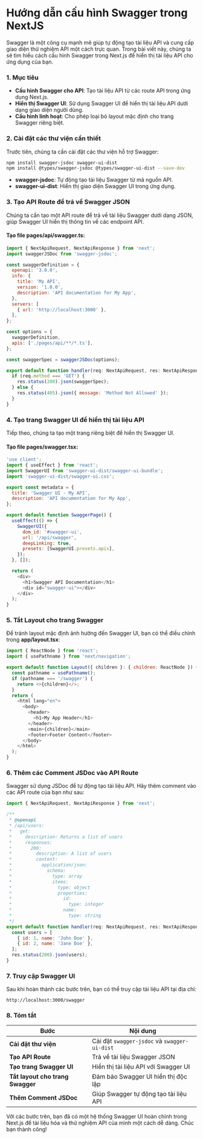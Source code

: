 # Hướng dẫn cấu hình Swagger trong NextJS

Swagger là một công cụ mạnh mẽ giúp tự động tạo tài liệu API và cung cấp giao diện thử nghiệm API một cách trực quan. Trong bài viết này, chúng ta sẽ tìm hiểu cách cấu hình Swagger trong Next.js để hiển thị tài liệu API cho ứng dụng của bạn.

### 1. Mục tiêu

* **Cấu hình Swagger cho API**: Tạo tài liệu API từ các route API trong ứng dụng Next.js.
* **Hiển thị Swagger UI**: Sử dụng Swagger UI để hiển thị tài liệu API dưới dạng giao diện người dùng.
* **Cấu hình linh hoạt**: Cho phép loại bỏ layout mặc định cho trang Swagger riêng biệt.

### 2. Cài đặt các thư viện cần thiết

Trước tiên, chúng ta cần cài đặt các thư viện hỗ trợ Swagger:

```bash
npm install swagger-jsdoc swagger-ui-dist
npm install @types/swagger-jsdoc @types/swagger-ui-dist --save-dev
```

* **swagger-jsdoc**: Tự động tạo tài liệu Swagger từ mã nguồn API.
* **swagger-ui-dist**: Hiển thị giao diện Swagger UI trong ứng dụng.

### 3. Tạo API Route để trả về Swagger JSON

Chúng ta cần tạo một API route để trả về tài liệu Swagger dưới dạng JSON, giúp Swagger UI hiển thị thông tin về các endpoint API.

#### Tạo file **pages/api/swagger.ts**:

```javascript
import { NextApiRequest, NextApiResponse } from 'next';
import swaggerJSDoc from 'swagger-jsdoc';

const swaggerDefinition = {
  openapi: '3.0.0',
  info: {
    title: 'My API',
    version: '1.0.0',
    description: 'API documentation for My App',
  },
  servers: [
    { url: 'http://localhost:3000' },
  ],
};

const options = {
  swaggerDefinition,
  apis: ['./pages/api/**/*.ts'],
};

const swaggerSpec = swaggerJSDoc(options);

export default function handler(req: NextApiRequest, res: NextApiResponse) {
  if (req.method === 'GET') {
    res.status(200).json(swaggerSpec);
  } else {
    res.status(405).json({ message: 'Method Not Allowed' });
  }
}
```

### 4. Tạo trang Swagger UI để hiển thị tài liệu API

Tiếp theo, chúng ta tạo một trang riêng biệt để hiển thị Swagger UI.

#### Tạo file **pages/swagger.tsx**:

```javascript
'use client';
import { useEffect } from 'react';
import SwaggerUI from 'swagger-ui-dist/swagger-ui-bundle';
import 'swagger-ui-dist/swagger-ui.css';

export const metadata = {
  title: 'Swagger UI - My API',
  description: 'API documentation for My App',
};

export default function SwaggerPage() {
  useEffect(() => {
    SwaggerUI({
      dom_id: '#swagger-ui',
      url: '/api/swagger',
      deepLinking: true,
      presets: [SwaggerUI.presets.apis],
    });
  }, []);

  return (
    <div>
      <h1>Swagger API Documentation</h1>
      <div id="swagger-ui"></div>
    </div>
  );
}
```

### 5. Tắt Layout cho trang Swagger

Để tránh layout mặc định ảnh hưởng đến Swagger UI, bạn có thể điều chỉnh trong **app/layout.tsx**:

```javascript
import { ReactNode } from 'react';
import { usePathname } from 'next/navigation';

export default function Layout({ children }: { children: ReactNode }) {
  const pathname = usePathname();
  if (pathname === '/swagger') {
    return <>{children}</>;
  }
  return (
    <html lang="en">
      <body>
        <header>
          <h1>My App Header</h1>
        </header>
        <main>{children}</main>
        <footer>Footer Content</footer>
      </body>
    </html>
  );
}
```

### 6. Thêm các Comment JSDoc vào API Route

Swagger sử dụng JSDoc để tự động tạo tài liệu API. Hãy thêm comment vào các API route của bạn như sau:

```javascript
import { NextApiRequest, NextApiResponse } from 'next';

/**
 * @openapi
 * /api/users:
 *   get:
 *     description: Returns a list of users
 *     responses:
 *       200:
 *         description: A list of users
 *         content:
 *           application/json:
 *             schema:
 *               type: array
 *               items:
 *                 type: object
 *                 properties:
 *                   id:
 *                     type: integer
 *                   name:
 *                     type: string
 */
export default function handler(req: NextApiRequest, res: NextApiResponse) {
  const users = [
    { id: 1, name: 'John Doe' },
    { id: 2, name: 'Jane Doe' },
  ];
  res.status(200).json(users);
}
```

### 7. Truy cập Swagger UI

Sau khi hoàn thành các bước trên, bạn có thể truy cập tài liệu API tại địa chỉ:

```http
http://localhost:3000/swagger
```

### 8. Tóm tắt

| Bước                             | Nội dung                                     |
| -------------------------------- | -------------------------------------------- |
| **Cài đặt thư viện**             | Cài đặt `swagger-jsdoc` và `swagger-ui-dist` |
| **Tạo API Route**                | Trả về tài liệu Swagger JSON                 |
| **Tạo trang Swagger UI**         | Hiển thị tài liệu API với Swagger UI         |
| **Tắt layout cho trang Swagger** | Đảm bảo Swagger UI hiển thị độc lập          |
| **Thêm Comment JSDoc**           | Giúp Swagger tự động tạo tài liệu API        |

Với các bước trên, bạn đã có một hệ thống Swagger UI hoàn chỉnh trong Next.js để tài liệu hóa và thử nghiệm API của mình một cách dễ dàng. Chúc bạn thành công!
